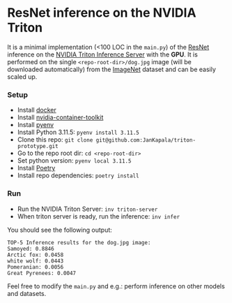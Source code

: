 # ResNet inference on the NVIDIA Triton
It is a minimal implementation (<100 LOC in the `main.py`) of the [ResNet](https://arxiv.org/abs/1512.03385) inference on the [NVIDIA Triton Inference Server](https://developer.nvidia.com/triton-inference-server) with the **GPU**.
It is performed on the single `<repo-root-dir>/dog.jpg` image (will be downloaded automatically) from the [ImageNet](https://www.image-net.org/) dataset and can be easily scaled up.

### Setup
- Install [docker](https://docs.docker.com/)
- Install [nvidia-container-toolkit](https://docs.nvidia.com/datacenter/cloud-native/container-toolkit/latest/install-guide.html#configuration)
- Install [pyenv](https://github.com/pyenv/pyenv)
- Install Python 3.11.5: `pyenv install 3.11.5`
- Clone this repo: `git clone git@github.com:JanKapala/triton-prototype.git`
- Go to the repo root dir: `cd <repo-root-dir>`
- Set python version: `pyenv local 3.11.5`
- Install [Poetry](https://python-poetry.org/docs/#installing-with-the-official-installer)
- Install repo dependencies: `poetry install`

### Run
- Run the NVIDIA Triton Server: `inv triton-server`
- When triton server is ready, run the inference: `inv infer`

You should see the following output:
```
TOP-5 Inference results for the dog.jpg image:
Samoyed: 0.8846
Arctic fox: 0.0458
white wolf: 0.0443
Pomeranian: 0.0056
Great Pyrenees: 0.0047
```

Feel free to modify the `main.py` and e.g.: perform inference on other models and datasets.